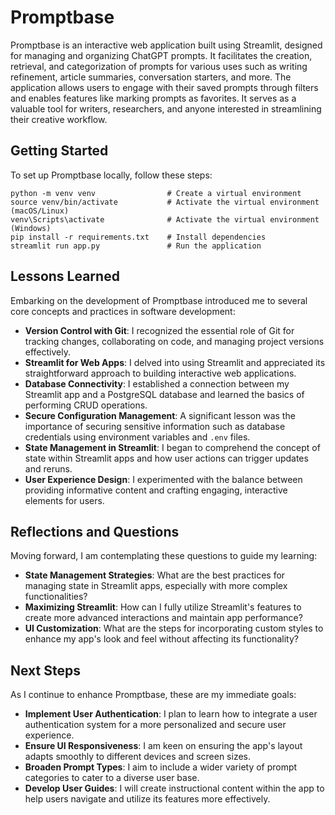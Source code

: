 # Promptbase

Promptbase is an interactive web application built using Streamlit, designed for managing and organizing ChatGPT prompts. It facilitates the creation, retrieval, and categorization of prompts for various uses such as writing refinement, article summaries, conversation starters, and more. The application allows users to engage with their saved prompts through filters and enables features like marking prompts as favorites. It serves as a valuable tool for writers, researchers, and anyone interested in streamlining their creative workflow.

## Getting Started

To set up Promptbase locally, follow these steps:

```
python -m venv venv                # Create a virtual environment
source venv/bin/activate           # Activate the virtual environment (macOS/Linux)
venv\Scripts\activate              # Activate the virtual environment (Windows)
pip install -r requirements.txt    # Install dependencies
streamlit run app.py               # Run the application
```

## Lessons Learned

Embarking on the development of Promptbase introduced me to several core concepts and practices in software development:

- **Version Control with Git**: I recognized the essential role of Git for tracking changes, collaborating on code, and managing project versions effectively.
- **Streamlit for Web Apps**: I delved into using Streamlit and appreciated its straightforward approach to building interactive web applications.
- **Database Connectivity**: I established a connection between my Streamlit app and a PostgreSQL database and learned the basics of performing CRUD operations.
- **Secure Configuration Management**: A significant lesson was the importance of securing sensitive information such as database credentials using environment variables and `.env` files.
- **State Management in Streamlit**: I began to comprehend the concept of state within Streamlit apps and how user actions can trigger updates and reruns.
- **User Experience Design**: I experimented with the balance between providing informative content and crafting engaging, interactive elements for users.

## Reflections and Questions

Moving forward, I am contemplating these questions to guide my learning:

- **State Management Strategies**: What are the best practices for managing state in Streamlit apps, especially with more complex functionalities?
- **Maximizing Streamlit**: How can I fully utilize Streamlit's features to create more advanced interactions and maintain app performance?
- **UI Customization**: What are the steps for incorporating custom styles to enhance my app's look and feel without affecting its functionality?

## Next Steps

As I continue to enhance Promptbase, these are my immediate goals:

- **Implement User Authentication**: I plan to learn how to integrate a user authentication system for a more personalized and secure user experience.
- **Ensure UI Responsiveness**: I am keen on ensuring the app's layout adapts smoothly to different devices and screen sizes.
- **Broaden Prompt Types**: I aim to include a wider variety of prompt categories to cater to a diverse user base.
- **Develop User Guides**: I will create instructional content within the app to help users navigate and utilize its features more effectively.

